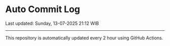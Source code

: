 # Auto Commit Log

Last updated: Sunday, 13-07-2025 21:12 WIB

---

This repository is automatically updated every 2 hour using GitHub Actions.
